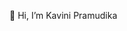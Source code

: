 👋 Hi, I’m Kavini Pramudika


<!---
KaviniPramudika/KaviniPramudika is a ✨ special ✨ repository because its `README.md` (this file) appears on your GitHub profile.
You can click the Preview link to take a look at your changes.
--->

